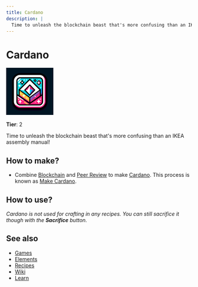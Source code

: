 ```yaml
---
title: Cardano
description: |
  Time to unleash the blockchain beast that's more confusing than an IKEA assembly manual!
---
```

# Cardano

![](../images/item.cardano.png)

**Tier**: 2

Time to unleash the blockchain beast that's more confusing than an IKEA assembly manual!

## How to make?

* Combine [Blockchain](/wiki/elements/blockchain) and [Peer Review](/wiki/elements/peer-review) to make [Cardano](/wiki/elements/cardano). This process is known as [Make Cardano](/wiki/recipes/make-cardano).

## How to use?

_Cardano is not used for crafting in any recipes. You can still sacrifice it though with the **Sacrifice** button._

## See also

* [Games](/wiki/games)
* [Elements](/wiki/elements)
* [Recipes](/wiki/recipes)
* [Wiki](/wiki/index)
* [Learn](/learn/index)